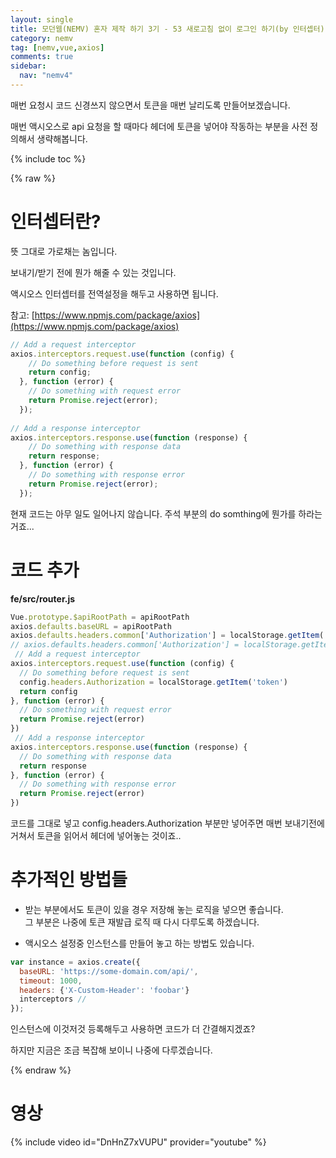 ```yaml
---
layout: single
title: 모던웹(NEMV) 혼자 제작 하기 3기 - 53 새로고침 없이 로그인 하기(by 인터셉터)
category: nemv
tag: [nemv,vue,axios]
comments: true
sidebar:
  nav: "nemv4"
---
```


매번 요청시 코드 신경쓰지 않으면서 토큰을 매번 날리도록 만들어보겠습니다. 

매번 액시오스로 api 요청을 할 때마다 헤더에 토큰을 넣어야 작동하는 부분을 사전 정의해서 생략해봅니다. 

{% include toc %}

{% raw %}

# 인터셉터란?

뜻 그대로 가로채는 놈입니다.

보내기/받기 전에 뭔가 해줄 수 있는 것입니다.

액시오스 인터셉터를 전역설정을 해두고 사용하면 됩니다.

참고: [https://www.npmjs.com/package/axios](https://www.npmjs.com/package/axios)

```javascript
// Add a request interceptor
axios.interceptors.request.use(function (config) {
    // Do something before request is sent
    return config;
  }, function (error) {
    // Do something with request error
    return Promise.reject(error);
  });
 
// Add a response interceptor
axios.interceptors.response.use(function (response) {
    // Do something with response data
    return response;
  }, function (error) {
    // Do something with response error
    return Promise.reject(error);
  });
```

현재 코드는 아무 일도 일어나지 않습니다. 주석 부분의 do somthing에 뭔가를 하라는 거죠...

# 코드 추가

**fe/src/router.js**  
```javascript
Vue.prototype.$apiRootPath = apiRootPath
axios.defaults.baseURL = apiRootPath
axios.defaults.headers.common['Authorization'] = localStorage.getItem('token')
// axios.defaults.headers.common['Authorization'] = localStorage.getItem('token')
 // Add a request interceptor
axios.interceptors.request.use(function (config) {
  // Do something before request is sent
  config.headers.Authorization = localStorage.getItem('token')
  return config
}, function (error) {
  // Do something with request error
  return Promise.reject(error)
})
 // Add a response interceptor
axios.interceptors.response.use(function (response) {
  // Do something with response data
  return response
}, function (error) {
  // Do something with response error
  return Promise.reject(error)
})
```

코드를 그대로 넣고 config.headers.Authorization 부분만 넣어주면 매번 보내기전에 거쳐서 토큰을 읽어서 헤더에 넣어놓는 것이죠..

# 추가적인 방법들

- 받는 부분에서도 토큰이 있을 경우 저장해 놓는 로직을 넣으면 좋습니다.  
그 부분은 나중에 토큰 재발급 로직 때 다시 다루도록 하겠습니다.

- 액시오스 설정중 인스턴스를 만들어 놓고 하는 방법도 있습니다.

```javascript
var instance = axios.create({
  baseURL: 'https://some-domain.com/api/',
  timeout: 1000,
  headers: {'X-Custom-Header': 'foobar'}
  interceptors //
});
```

인스턴스에 이것저것 등록해두고 사용하면 코드가 더 간결해지겠죠?

하지만 지금은 조금 복잡해 보이니 나중에 다루겠습니다.

{% endraw %}

# 영상

{% include video id="DnHnZ7xVUPU" provider="youtube" %}   



